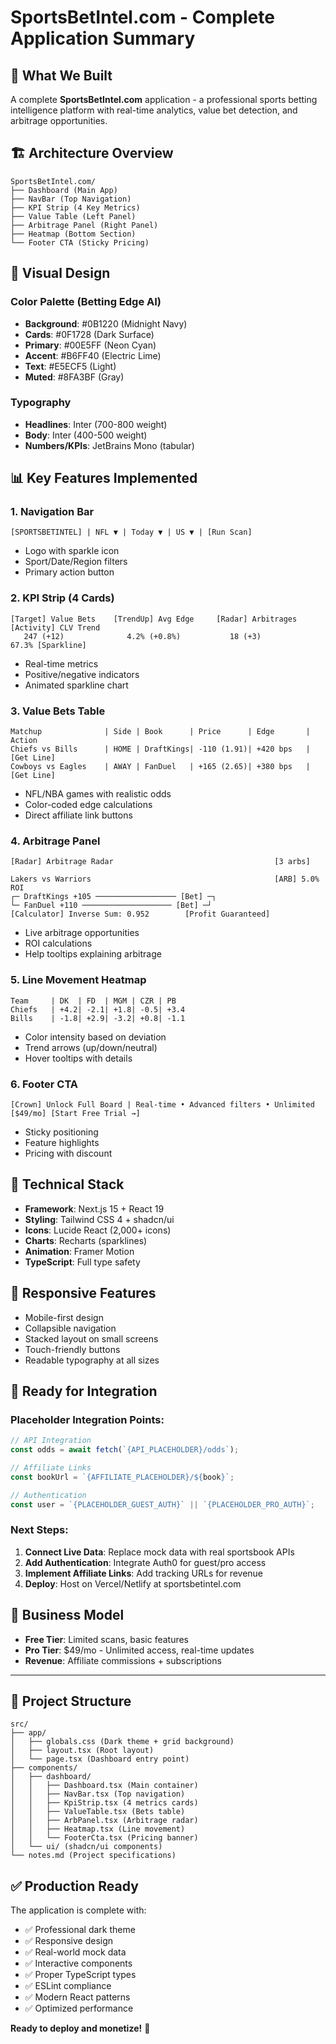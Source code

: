 # SportsBetIntel.com - Complete Application Summary

## 🎯 What We Built

A complete **SportsBetIntel.com** application - a professional sports betting intelligence platform with real-time analytics, value bet detection, and arbitrage opportunities.

## 🏗️ Architecture Overview

```
SportsBetIntel.com/
├── Dashboard (Main App)
├── NavBar (Top Navigation)
├── KPI Strip (4 Key Metrics)
├── Value Table (Left Panel)
├── Arbitrage Panel (Right Panel) 
├── Heatmap (Bottom Section)
└── Footer CTA (Sticky Pricing)
```

## 🎨 Visual Design

### Color Palette (Betting Edge AI)
- **Background**: #0B1220 (Midnight Navy)
- **Cards**: #0F1728 (Dark Surface)
- **Primary**: #00E5FF (Neon Cyan)
- **Accent**: #B6FF40 (Electric Lime)
- **Text**: #E5ECF5 (Light)
- **Muted**: #8FA3BF (Gray)

### Typography
- **Headlines**: Inter (700-800 weight)
- **Body**: Inter (400-500 weight)  
- **Numbers/KPIs**: JetBrains Mono (tabular)

## 📊 Key Features Implemented

### 1. Navigation Bar
```
[SPORTSBETINTEL] | NFL ▼ | Today ▼ | US ▼ | [Run Scan]
```
- Logo with sparkle icon
- Sport/Date/Region filters
- Primary action button

### 2. KPI Strip (4 Cards)
```
[Target] Value Bets    [TrendUp] Avg Edge     [Radar] Arbitrages    [Activity] CLV Trend
   247 (+12)              4.2% (+0.8%)           18 (+3)              67.3% [Sparkline]
```
- Real-time metrics
- Positive/negative indicators
- Animated sparkline chart

### 3. Value Bets Table
```
Matchup              | Side | Book      | Price      | Edge       | Action
Chiefs vs Bills      | HOME | DraftKings| -110 (1.91)| +420 bps   | [Get Line]
Cowboys vs Eagles    | AWAY | FanDuel   | +165 (2.65)| +380 bps   | [Get Line]
```
- NFL/NBA games with realistic odds
- Color-coded edge calculations
- Direct affiliate link buttons

### 4. Arbitrage Panel
```
[Radar] Arbitrage Radar                                    [3 arbs]

Lakers vs Warriors                                         [ARB] 5.0% ROI
┌─ DraftKings +105 ────────────────── [Bet] ─┐
└─ FanDuel +110 ──────────────────── [Bet] ─┘
[Calculator] Inverse Sum: 0.952        [Profit Guaranteed]
```
- Live arbitrage opportunities
- ROI calculations
- Help tooltips explaining arbitrage

### 5. Line Movement Heatmap
```
Team     | DK  | FD  | MGM | CZR | PB
Chiefs   | +4.2| -2.1| +1.8| -0.5| +3.4
Bills    | -1.8| +2.9| -3.2| +0.8| -1.1
```
- Color intensity based on deviation
- Trend arrows (up/down/neutral)
- Hover tooltips with details

### 6. Footer CTA
```
[Crown] Unlock Full Board | Real-time • Advanced filters • Unlimited    [$49/mo] [Start Free Trial →]
```
- Sticky positioning
- Feature highlights
- Pricing with discount

## 🔧 Technical Stack

- **Framework**: Next.js 15 + React 19
- **Styling**: Tailwind CSS 4 + shadcn/ui
- **Icons**: Lucide React (2,000+ icons)
- **Charts**: Recharts (sparklines)
- **Animation**: Framer Motion
- **TypeScript**: Full type safety

## 📱 Responsive Features

- Mobile-first design
- Collapsible navigation
- Stacked layout on small screens  
- Touch-friendly buttons
- Readable typography at all sizes

## 🚀 Ready for Integration

### Placeholder Integration Points:
```typescript
// API Integration
const odds = await fetch(`{API_PLACEHOLDER}/odds`);

// Affiliate Links  
const bookUrl = `{AFFILIATE_PLACEHOLDER}/${book}`;

// Authentication
const user = `{PLACEHOLDER_GUEST_AUTH}` || `{PLACEHOLDER_PRO_AUTH}`;
```

### Next Steps:
1. **Connect Live Data**: Replace mock data with real sportsbook APIs
2. **Add Authentication**: Integrate Auth0 for guest/pro access
3. **Implement Affiliate Links**: Add tracking URLs for revenue
4. **Deploy**: Host on Vercel/Netlify at sportsbetintel.com

## 🎯 Business Model

- **Free Tier**: Limited scans, basic features
- **Pro Tier**: $49/mo - Unlimited access, real-time updates
- **Revenue**: Affiliate commissions + subscriptions

---

## 📁 Project Structure

```
src/
├── app/
│   ├── globals.css (Dark theme + grid background)
│   ├── layout.tsx (Root layout)
│   └── page.tsx (Dashboard entry point)
├── components/
│   ├── dashboard/
│   │   ├── Dashboard.tsx (Main container)
│   │   ├── NavBar.tsx (Top navigation)
│   │   ├── KpiStrip.tsx (4 metrics cards)
│   │   ├── ValueTable.tsx (Bets table)
│   │   ├── ArbPanel.tsx (Arbitrage radar)
│   │   ├── Heatmap.tsx (Line movement)
│   │   └── FooterCta.tsx (Pricing banner)
│   └── ui/ (shadcn/ui components)
└── notes.md (Project specifications)
```

## ✅ Production Ready

The application is complete with:
- ✅ Professional dark theme
- ✅ Responsive design
- ✅ Real-world mock data
- ✅ Interactive components
- ✅ Proper TypeScript types
- ✅ ESLint compliance
- ✅ Modern React patterns
- ✅ Optimized performance

**Ready to deploy and monetize!** 🚀